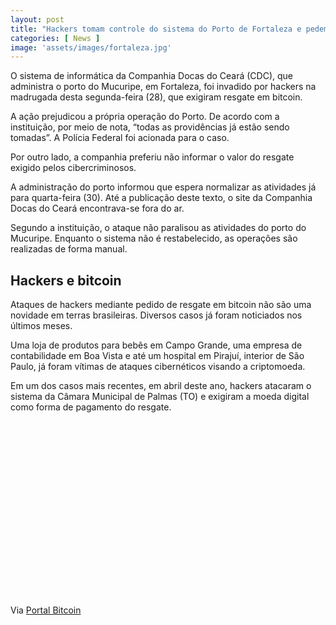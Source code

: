 ```yaml
---
layout: post
title: "Hackers tomam controle do sistema do Porto de Fortaleza e pedem resgate em Bitcoin"
categories: [ News ]
image: 'assets/images/fortaleza.jpg'
---
```


O sistema de informática da Companhia Docas do Ceará (CDC), que administra o porto do Mucuripe, em Fortaleza, foi invadido por hackers na madrugada desta segunda-feira (28), que exigiram resgate em bitcoin.

A ação prejudicou a própria operação do Porto. De acordo com a instituição, por meio de nota, “todas as providências já estão sendo tomadas”. A Polícia Federal foi acionada para o caso.

Por outro lado, a companhia preferiu não informar o valor do resgate exigido pelos cibercriminosos.

<!-- RETANGULO LARGO -->
<script async src="https://pagead2.googlesyndication.com/pagead/js/adsbygoogle.js"></script>
<!-- Informat -->
<ins class="adsbygoogle"
style="display:block"
data-ad-client="ca-pub-2838251107855362"
data-ad-slot="2327980059"
data-ad-format="auto"
data-full-width-responsive="true"></ins>
<script>
(adsbygoogle = window.adsbygoogle || []).push({});
</script>

A administração do porto informou que espera normalizar as atividades já para quarta-feira (30). Até a publicação deste texto, o site da Companhia Docas do Ceará encontrava-se fora do ar.

Segundo a instituição, o ataque não paralisou as atividades do porto do Mucuripe. Enquanto o sistema não é restabelecido, as operações são realizadas de forma manual.

## Hackers e bitcoin

Ataques de hackers mediante pedido de resgate em bitcoin não são uma novidade em terras brasileiras. Diversos casos já foram noticiados nos últimos meses.

<!-- RETANGULO LARGO 2 -->
<script async src="//pagead2.googlesyndication.com/pagead/js/adsbygoogle.js"></script>
<ins class="adsbygoogle"
style="display:block; text-align:center;"
data-ad-layout="in-article"
data-ad-format="fluid"
data-ad-client="ca-pub-2838251107855362"
data-ad-slot="8549252987"></ins>
<script>
(adsbygoogle = window.adsbygoogle || []).push({});
</script>

Uma loja de produtos para bebês em Campo Grande, uma empresa de contabilidade em Boa Vista e até um hospital em Pirajuí, interior de São Paulo, já foram vítimas de ataques cibernéticos visando a criptomoeda.

Em um dos casos mais recentes, em abril deste ano, hackers atacaram o sistema da Câmara Municipal de Palmas (TO) e exigiram a moeda digital como forma de pagamento do resgate.


<!-- QUADRADO -->
<script async src="//pagead2.googlesyndication.com/pagead/js/adsbygoogle.js"></script>
<ins class="adsbygoogle"
style="display:inline-block;width:336px;height:280px"
data-ad-client="ca-pub-2838251107855362"
data-ad-slot="5351066970"></ins>
<script>
(adsbygoogle = window.adsbygoogle || []).push({});
</script>

Via [Portal Bitcoin](https://portaldobitcoin.com/hackers-tomam-controle-do-sistema-do-porto-de-fortaleza-e-pedem-resgate-em-bitcoin/)
